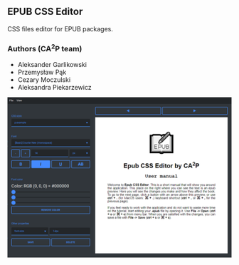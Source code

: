 ## EPUB CSS Editor

CSS files editor for EPUB packages.

### Authors (CA<sup>2</sup>P team)
- Aleksander Garlikowski
- Przemysław Pąk
- Cezary Moczulski
- Aleksandra Piekarzewicz


![resources/example.png](resources/example.png)